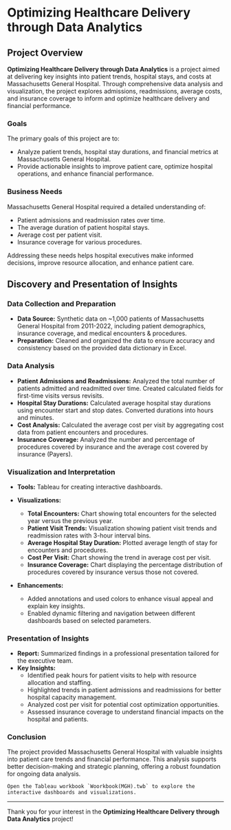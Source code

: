 # Optimizing Healthcare Delivery through Data Analytics

## Project Overview

**Optimizing Healthcare Delivery through Data Analytics** is a project aimed at delivering key insights into patient trends, hospital stays, and costs at Massachusetts General Hospital. Through comprehensive data analysis and visualization, the project explores admissions, readmissions, average costs, and insurance coverage to inform and optimize healthcare delivery and financial performance.

### Goals

The primary goals of this project are to:
- Analyze patient trends, hospital stay durations, and financial metrics at Massachusetts General Hospital.
- Provide actionable insights to improve patient care, optimize hospital operations, and enhance financial performance.

### Business Needs

Massachusetts General Hospital required a detailed understanding of:
- Patient admissions and readmission rates over time.
- The average duration of patient hospital stays.
- Average cost per patient visit.
- Insurance coverage for various procedures.

Addressing these needs helps hospital executives make informed decisions, improve resource allocation, and enhance patient care.

## Discovery and Presentation of Insights

### Data Collection and Preparation

- **Data Source:** Synthetic data on ~1,000 patients of Massachusetts General Hospital from 2011-2022, including patient demographics, insurance coverage, and medical encounters & procedures.
- **Preparation:** Cleaned and organized the data to ensure accuracy and consistency based on the provided data dictionary in Excel.

### Data Analysis

- **Patient Admissions and Readmissions:** Analyzed the total number of patients admitted and readmitted over time. Created calculated fields for first-time visits versus revisits.
- **Hospital Stay Durations:** Calculated average hospital stay durations using encounter start and stop dates. Converted durations into hours and minutes.
- **Cost Analysis:** Calculated the average cost per visit by aggregating cost data from patient encounters and procedures.
- **Insurance Coverage:** Analyzed the number and percentage of procedures covered by insurance and the average cost covered by insurance (Payers).

### Visualization and Interpretation

- **Tools:** Tableau for creating interactive dashboards.
- **Visualizations:**
  - **Total Encounters:** Chart showing total encounters for the selected year versus the previous year.
  - **Patient Visit Trends:** Visualization showing patient visit trends and readmission rates with 3-hour interval bins.
  - **Average Hospital Stay Duration:** Plotted average length of stay for encounters and procedures.
  - **Cost Per Visit:** Chart showing the trend in average cost per visit.
  - **Insurance Coverage:** Chart displaying the percentage distribution of procedures covered by insurance versus those not covered.

- **Enhancements:**
  - Added annotations and used colors to enhance visual appeal and explain key insights.
  - Enabled dynamic filtering and navigation between different dashboards based on selected parameters.

### Presentation of Insights

- **Report:** Summarized findings in a professional presentation tailored for the executive team.
- **Key Insights:**
  - Identified peak hours for patient visits to help with resource allocation and staffing.
  - Highlighted trends in patient admissions and readmissions for better hospital capacity management.
  - Analyzed cost per visit for potential cost optimization opportunities.
  - Assessed insurance coverage to understand financial impacts on the hospital and patients.

### Conclusion

The project provided Massachusetts General Hospital with valuable insights into patient care trends and financial performance. This analysis supports better decision-making and strategic planning, offering a robust foundation for ongoing data analysis.




    Open the Tableau workbook `Woorkbook(MGH).twb` to explore the interactive dashboards and visualizations.



---

Thank you for your interest in the **Optimizing Healthcare Delivery through Data Analytics** project!


